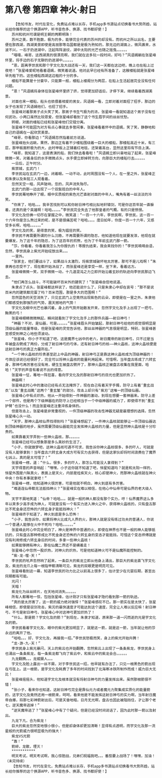# 第八卷 第四章 神火·射日
        【告知书友，时代在变化，免费站点难以长存，手机app多书源站点切换看书大势所趋，站长给你推荐的这个换源APP，听书音色多、换源、找书都好使！】
       苏州和杭州可谓是明王朝的两颗明珠！
       苏州之美，数不胜数，极为的多，能够完全代表的苏州的却没有。而杭州之所以出名，主要便在那西湖，西湖美景即使是高丽那等岛国都是是极为熟知的，那无边的湖面上，微风袭来，水波不兴，一石子扔进湖中，泛起阵阵波纹，湖中太阳的光芒也随之摇曳。。。。。。
       “嘻嘻，峰哥，这西湖真的很漂亮啊，我们就在这多玩一段时间，好吗？”风语嫣躺在张星峰怀里，将手边的石子无聊的扔进湖中。。。。。。
       “恩，距离李世民和那个宇文化及大战还有一天，我们这一天都在这边吧，晚上也在船上过夜吧！”张星峰爱昵地看着语嫣，微笑着说道。他对此早已经有所准备了，这艘楼船就是张星峰早先租下的。这些楼船西湖这边租的十分的多。
       楼船不能算是十分豪华，只能算一般，楼船上楼阁分为两层，在船上生活起居完全没有任何问题。
       “恩！”风语嫣将身体往张星峰怀里挤了挤，觉得更加舒适后，才停下来，继续看着西湖美景。
       对面也来一楼船，船头也依偎着相爱的男女，风语嫣一看，立即对着对面招了招手，那边的女子也发现了风语嫣他们，也招了招手。
       张星峰对着那男子点头笑了笑，那男子书生气极为的浓，张星峰一看就知道这个男子没有任何武功，小两口虽然比较恩爱，但张星峰却看到了这个书生眉宇间的丝丝忧愁。
       转眼，对面的楼船已经和张星峰他们交错分离。
       张星峰不可能因为对方有点心事就去多管闲事，张星峰看着怀中的语嫣，笑了笑，静静地和自己的语嫣在一起欣赏美景。
       “峰哥，你看那边！”风语嫣忽然指着前方说道。
       张星峰抬头远眺，果然，那边正有着不少楼船围绕着一巨大的楼船，那楼船高近十米，有三层，那甲板面积极为的大，此时甲板上正铺着红地毯，还架着高台，显然这里将有节目上演。
       “峰哥，我知道了，这是表演的船，我们快去看看啦！”风语嫣立即兴奋地站了起来，张星峰微微一笑，对着身后的水手微微点头，水手便立即掉转方向，向那巨大的楼船行去。。。。。。
       一日后，正午时分。
       紫禁城，玄武门！
       李世民站在玄武门一边，闭着眼。一动不动，此时周围没有一个人，在一里之外，张星峰正和朱隶以及朱铭三人观看着。
       忽然天空一暗，风声陡响，忽的，风声消失殆尽。
       玄武门的那一边出现了一个双鬓班白的中年人。
       李世民蓦地睁开了眼，眼中实质般的紫色光芒直射对面的中年人，嘴角有着一丝淡淡的冷笑。
       “你来了，哈哈。。。我辛苦找到可以和你射日神弓相比拟地轩辕剑，可是你这百年就一直躲着，还真的是个英雄啊！哈哈。。。。。”李世民完全失去了他那皇者的气概，有的只是愤恨。
       宇文化及仿佛一切尽在掌握之中，微笑道：“一百一十六年，李世民啊，李世民，这一百一十六年你是怎么熬过来的呢，是不是很痛苦呢？哈哈。。。。度日如年，你度一百一十六年，又感受多长啊，哈哈。。。。。。”
       宇文化及的笑，是得意的笑，极为猖狂的笑。
       李世民不再需要所谓的什么沉稳，不再需要所谓的隐忍，他知道他现在就要发泄，他现在就要爆发，为了这千年的隐忍，为了这百年的煎熬，也为了千年前玄武门那一箭。
       “莎，你看着，你看着我怎么为你报仇的！等报仇结束，我会来找你的！”李世民喃喃自语，忽然，李世民身上紫光开始绽放出来。。。
       一里外。
       “张家主，他们要战斗了，如果战斗太激烈，将紫禁城破坏地太厉害，那可不是儿戏啊！”朱隶再也忍受不了，现在都开始决战了，而张星峰还是享受一样，坐下来，看着远方。
       张星峰微微一笑，双手微微一动，十几道混沌之力立即开始沿着玄妙的轨迹向李世民那边飞去。
       “他们再怎么战斗，不可能破坏百米外的建筑了！”张星峰自信地说道。
       朱隶点了点头，张星峰都这样说了，他还能说什么了，只是朱隶心中却在哀号：“那不是说百米内的建筑都完蛋了吗？百米范围，那是多大的范围啊！”
       忽然蓝色的天空消失了，只见玄武门上空竟然出现紫色的云朵，即使是在一里之外，朱隶他们都感受到那强烈的气势，震天撼地的气势！
       宇文化及眼中光芒也暴闪着，身上的气势开始散发开来，忽然宇文化及手上出现了一把弓，黝黑的弓！
       张星峰眼睛微微眯起，瞬间就看到了宇文化及手上的那件兵器——射日神弓！
       “神器？不对，是仙器，可是。。。。。。”张星峰眉头开始皱起，那射日神弓给他的感觉很明显是顶级仙器的能量等级，但是张星峰的灵觉告诉他，那丝丝神器的气息很是明显，特别，张星峰甚至感受到神之心地些须波动。
       “张星峰，你小子不知道了吧，这是魔界七凶中的老六，射日魔帝的射日神弓，只不过是当年被盘古劈成了两份，分成了射日神弓的弓体，还有射日神弓的核——神火晶核，这神火晶核便是这射日神弓的真正力量所在。”
       “一个神火晶核的珍贵甚至赶上中品的神器，射日神弓正是靠这神火晶核成为顶级神器的！弓体应该说已经很好了，完全可以将神火晶核的能量利用起来。可惜啊，当年盘古练成了六转玄身，那神弓再厉害也没有用，硬生生被盘古劈开了，那神火晶核正被盘古收集在我里面，哈哈！”天宇的声音有着说不出的得意。
       张星峰一怔，蓦地一阵狂喜，看向宇文化及的那射日神弓的目光也更加炽热了。
       神器啊！
       张星峰此时心中的激动已经有点无法掩饰了，现在自己有着天宇手镯，防守上有着‘重玄战衣’以及‘重玄战靴’这两个‘重玄錾’的部分。攻击上却只有‘紫刃’这唯一的顶级仙器。
       张星峰心中有点炽热，他从一开始得到一件神器的激动，到现在想要一套神器来。防守上差一个部件，但是两个下级神器在的防守上已经相当于一个中级神器的威力了，即使得不到‘重玄护臂’也没什么！而且张星峰还注重淬炼身体的。
       但是攻击上，张星峰是非常重视的，一件顶级神器的攻击性神器无疑是最理想的选择。忽然张星峰心头一动。
       “天宇，那神火晶核仙界找得到吗？”张星峰想起了，一件神火晶核就能够让一件顶级仙器达到顶级神器的地步，虽然需要顶级仙器能完全发挥神火晶核的力量，但是显然神火晶核是十分珍贵的。
       如果靠着天宇弄到一些神火晶核，那。。。。。。
       张星峰已经可以想象那是多么美妙的生活了。
       “小子，你就做梦吧，这神火晶核可遇不可求，我告诉你神火晶核很多，多的吓人，可就是没有人能够拿到！当年盘古六转玄身大成方可有实力去获得，但是这家伙却将时间浪费在了魔界七凶上。真的是太可惜了！”
       张星峰一楞，道：“什么，很多，多的吓人，那怎么可能没人拿得到？”
       天宇得意的声音响起：“嘿嘿，小子这你就不知道了吧，恒星知道吗？就是和太阳一样的，恒星外围是六昧真火，表面上是天火，内部是炫疾天火，核心却是神火，而那神火晶核就在神火中央！你有本事就拿吧！”
       张星峰一楞，他知道神火很厉害，可是他就不明白，神火到底有多厉害。
       “难道连仙帝都无法抵挡神火？”张星峰实在难以相信，在他心中仙帝可是仙界的老大级人物。
       天宇不屑地笑道：“仙帝？哈哈。。。就是一般的神人都没有那个实力，哼！仙界魔界这么多年以来多少高手成为神人，可就是没有一个有实力进入神火之中，获得神火晶核的，只有盘古那比不死金身还恐怖的六转玄身才能抵挡神火！”
       张星峰终于知道了，神火到底是多么恐怖！
       “小子，我告诉你，如果将神火比成凡人界的火，那神人就是没有练过功夫的普通人，你说一个普通人能够在火中不死吗？哈哈。。。。。。”
       张星峰此时心中完全明白了，神火是神界中普通的火，即使在神界也不是一般的神人能够抵抗的，只有盘古那种修成比不死金身还恐怖的六转玄身的变态才能抵挡，可惜这个变态师傅就是没有利用修成六转玄身后的时间，多拿一些神火晶核！
       如果能够拥有神火，那在仙魔二界还不是横着走！
       张星峰心中忽然一股炽热，对神火的炽热，可是他知道神火可不是仙魔所能控制的。
       “紫-龙-噬-天！”
       李世民的吼声忽然响了起来，一条巨大的紫龙立即从他身上涌出，那巨大的紫龙直飞宇文化及，紫龙的龙爪上每一根指甲都清晰可见，紫龙的双眼更是明亮可见。
       张星峰看到这一幕，知道李世民的功力比之以前高上很多了，估计至少在元婴后期，甚至出窍期都有可能。
       光闪！
       天暗！
       紫龙化为丝丝碎片，在天地间消失。。。。。。
       所有人都蓦地一惊，包括张星峰，估计刚才只有张星峰才隐约看到那一箭的轨迹。
       “真的是太厉害了，这一箭的威力绝对强悍！”张星峰感叹不已。那一箭实在是太快了，张星峰相信，即使是驭剑攻击，紫刃的最快速度才可能达到这个速度，完全让人难以反应嘛！射日神弓，不亏是射日神弓，张星峰心中对这神弓更加炽热了！
       “什么，那是箭？宇文化及的箭？”到现在，朱隶才知道，原来那一道一闪而逝的光是宇文化及的箭。
       李世民看着宇文化及，眼中的紫光更加明显了，就是这一箭，就是这一箭，当年就让他的莎永远的离开了他。
       “哈哈。。。好，宇文化及，再接我一招。”李世民怒极而笑，身上的紫光开始升腾！
       “龙-游-九-天！”
       李世民身上紫光暴闪，天上的紫云也开始翻腾，忽然紫云上出现了一条条紫龙，李世民身上也涌出一条条紫龙，每一条紫龙都飞向了紫云中，和紫云中的紫龙会合。。。。。。
       九龙翻腾。。。龙威摄人。。。
       宇文化及脸上露出一丝不屑，对于李世民这一招，他早就有办法了，只见一根黑色的箭出现在弓弦上。这一根箭，是宇文化及耗费了多年的时间找到了北海寒冰铁所制作而成！威力巨大无比！
       张星峰摇摇头，他知道宇文化及根本就没有将射日神弓的力量发挥出来。虽然那根箭很不错！
       “张小子，看来你也知道，这射日神弓完全是靠仙元力或者魔元力聚集成实质化的能量箭的，这宇文化及竟然还用一根箭来，呵呵，看来他是不能发挥这射日神弓的实力啊，当年射日魔帝自爆，将那七彩神箭射出后，可是天昏地暗，日月无光啊，盘古也因此被阻挡住，才让那个老七，逆天魔帝逃掉！”
       “逆天魔帝逃了？”张星峰心中有了个疑问，但是已经没时间说话了，因为此时那一箭以及射出。
       九龙下凡，合为紫龙！
       巨大的紫龙忽然变地很小很小，但是却身体却更加清晰！显得有点透明，而宇文化及那一流星般的光箭威力很明显极为的强大！
       紫龙VS光箭
       “轰！”
       箭碎，龙散，堙灭！
       ***********
       明天考试，明天考试啊，我心惊胆战，兄弟们祝福我吧。。。番茄要上战场了！嘿嘿，加油！（未完待续）
       【告知书友，时代在变化，免费站点难以长存，手机app多书源站点切换看书大势所趋，站长给你推荐的这个换源APP，听书音色多、换源、找书都好使！】